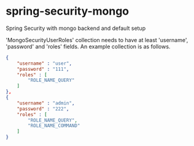 # spring-security-mongo
Spring Security with mongo backend and default setup


'MongoSecurityUserRoles' collection needs to have at least 'username', 'password' and 'roles' fields. An example collection is as follows.

```json
{
    "username" : "user",
    "password" : "111",
    "roles" : [
        "ROLE_NAME_QUERY"
    ]
},
{
    "username" : "admin",
    "password" : "222",
    "roles" : [
        "ROLE_NAME_QUERY",
        "ROLE_NAME_COMMAND"
    ]
}
```
